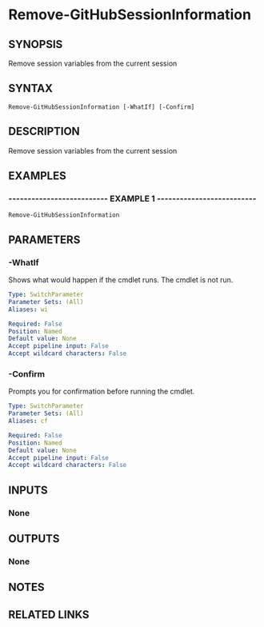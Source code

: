 # Remove-GitHubSessionInformation

## SYNOPSIS
Remove session variables from the current session

## SYNTAX

```
Remove-GitHubSessionInformation [-WhatIf] [-Confirm]
```

## DESCRIPTION
Remove session variables from the current session

## EXAMPLES

### -------------------------- EXAMPLE 1 --------------------------
```
Remove-GitHubSessionInformation
```

## PARAMETERS

### -WhatIf
Shows what would happen if the cmdlet runs.
The cmdlet is not run.

```yaml
Type: SwitchParameter
Parameter Sets: (All)
Aliases: wi

Required: False
Position: Named
Default value: None
Accept pipeline input: False
Accept wildcard characters: False
```

### -Confirm
Prompts you for confirmation before running the cmdlet.

```yaml
Type: SwitchParameter
Parameter Sets: (All)
Aliases: cf

Required: False
Position: Named
Default value: None
Accept pipeline input: False
Accept wildcard characters: False
```

## INPUTS

### None

## OUTPUTS

### None

## NOTES

## RELATED LINKS


